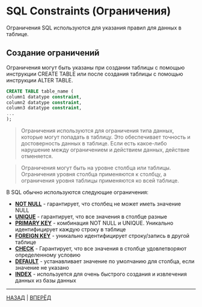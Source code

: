 # SQL Constraints (Ограничения)


Ограничения SQL используются для указания правил для данных в таблице.

## Создание ограничений

Ограничения могут быть указаны при создании таблицы с помощью инструкции CREATE TABLE или после создания таблицы с помощью инструкции ALTER TABLE.

``` SQL
CREATE TABLE table_name (
column1 datatype constraint,
column2 datatype constraint,
column3 datatype constraint,
...
);
```

> Ограничения используются для ограничения типа данных, которые могут попадать в таблицу. Это обеспечивает точность и достоверность данных в таблице. Если есть какое-либо нарушение между ограничением и действием данных, действие отменяется.

> Ограничения могут быть на уровне столбца или таблицы. Ограничения уровня столбца применяются к столбцу, а ограничения уровня таблицы применяются ко всей таблице.

В SQL обычно используются следующие ограничения:

-   **[NOT NULL](/SQL_DATABASE/SQL_NOT_NULL.md)**  - гарантирует, что столбец не может иметь значение NULL
-   **[UNIQUE](/SQL_DATABASE/SQL_UNIQUE.md)**  - гарантирует, что все значения в столбце разные
-   **[PRIMARY KEY](/SQL_DATABASE/SQL_PRIMARY_KEY.md)**  - комбинация NOT NULL и UNIQUE. Уникально идентифицирует каждую строку в таблице
-   **[FOREIGN KEY](/SQL_DATABASE/SQL_FOREIGN_KEY.md)**  - уникально идентифицирует строку/запись в другой таблице
-   **[CHECK](/SQL_DATABASE/SQL_CHECK.md)**  - Гарантирует, что все значения в столбце удовлетворяют определенному условию
-   **[DEFAULT](/SQL_DATABASE/SQL_DEFAULT.md)**  - устанавливает значение по умолчанию для столбца, если значение не указано
-   **[INDEX](/SQL_DATABASE/SQL_CREATE_INDEX.md)**  - используется для очень быстрого создания и извлечения данных из базы данных

---

[НАЗАД](/SQL_DATABASE/SQL_DROP_TABLE.md)  | [ВПЕРЁД](#)

